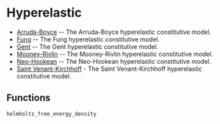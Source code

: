# Hyperelastic

* [Arruda-Boyce](hyperelastic/arruda_boyce.md) -- The Arruda-Boyce hyperelastic constitutive model.
* [Fung](hyperelastic/fung.md) -- The Fung hyperelastic constitutive model.
* [Gent](hyperelastic/gent.md) -- The Gent hyperelastic constitutive model.
* [Mooney-Rivlin](hyperelastic/mooney_rivlin.md) -- The Mooney-Rivlin hyperelastic constitutive model.
* [Neo-Hookean](hyperelastic/neo_hookean.md) -- The Neo-Hookean hyperelastic constitutive model.
* [Saint Venant-Kirchhoff](hyperelastic/saint_venant_kirchhoff.md) - The Saint Venant-Kirchhoff hyperelastic constitutive model.

## Functions

```@docs
helmholtz_free_energy_density
```
